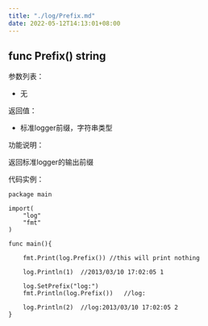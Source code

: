 ```yaml
---
title: "./log/Prefix.md"
date: 2022-05-12T14:13:01+08:00
---
```

## func Prefix() string

参数列表：

- 无

返回值：

- 标准logger前缀，字符串类型

功能说明：

返回标准logger的输出前缀

代码实例：

	package main

	import(
		"log"
		"fmt"
	)

	func main(){
	
		fmt.Print(log.Prefix())	//this will print nothing

		log.Println(1)	//2013/03/10 17:02:05 1

		log.SetPrefix("log:")
		fmt.Println(log.Prefix())	//log:

		log.Println(2)	//log:2013/03/10 17:02:05 2
	}

